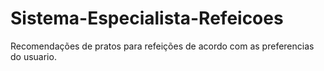 # Sistema-Especialista-Refeicoes
Recomendações de pratos para refeições de acordo com as preferencias do usuario.
